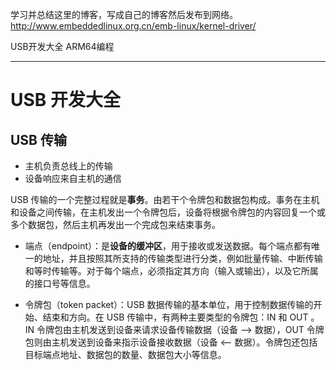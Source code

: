 

学习并总结这里的博客，写成自己的博客然后发布到网络。
http://www.embeddedlinux.org.cn/emb-linux/kernel-driver/

USB开发大全
ARM64编程

-----


# USB 开发大全

## USB 传输

- 主机负责总线上的传输
- 设备响应来自主机的通信

USB 传输的一个完整过程就是**事务**。由若干个令牌包和数据包构成。事务在主机和设备之间传输，在主机发出一个令牌包后，设备将根据令牌包的内容回复一个或多个数据包，然后主机再发出一个完成包来结束事务。


- 端点（endpoint）：是**设备的缓冲区**，用于接收或发送数据。每个端点都有唯一的地址，并且按照其所支持的传输类型进行分类，例如批量传输、中断传输和等时传输等。对于每个端点，必须指定其方向（输入或输出），以及它所属的接口号等信息。

- 令牌包（token packet）：USB 数据传输的基本单位，用于控制数据传输的开始、结束和方向。在 USB 传输中，有两种主要类型的令牌包：IN 和 OUT 。IN 令牌包由主机发送到设备来请求设备传输数据（设备 --> 数据），OUT 令牌包则由主机发送到设备来指示设备接收数据（设备 <-- 数据）。令牌包还包括目标端点地址、数据包的数量、数据包大小等信息。